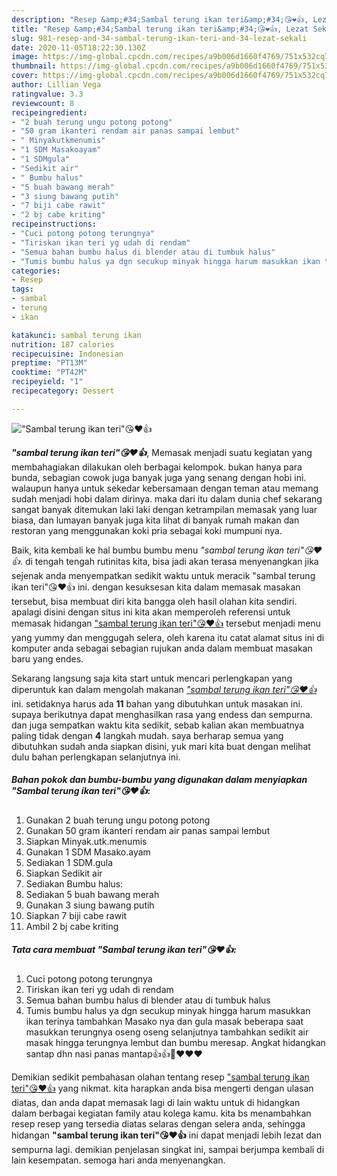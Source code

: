 ```yaml
---
description: "Resep &amp;#34;Sambal terung ikan teri&amp;#34;😘❤️👍, Lezat Sekali"
title: "Resep &amp;#34;Sambal terung ikan teri&amp;#34;😘❤️👍, Lezat Sekali"
slug: 981-resep-and-34-sambal-terung-ikan-teri-and-34-lezat-sekali
date: 2020-11-05T18:22:30.130Z
image: https://img-global.cpcdn.com/recipes/a9b006d1660f4769/751x532cq70/sambal-terung-ikan-teri😘❤️👍-foto-resep-utama.jpg
thumbnail: https://img-global.cpcdn.com/recipes/a9b006d1660f4769/751x532cq70/sambal-terung-ikan-teri😘❤️👍-foto-resep-utama.jpg
cover: https://img-global.cpcdn.com/recipes/a9b006d1660f4769/751x532cq70/sambal-terung-ikan-teri😘❤️👍-foto-resep-utama.jpg
author: Lillian Vega
ratingvalue: 3.3
reviewcount: 8
recipeingredient:
- "2 buah terung ungu potong potong"
- "50 gram ikanteri rendam air panas sampai lembut"
- " Minyakutkmenumis"
- "1 SDM Masakoayam"
- "1 SDMgula"
- "Sedikit air"
- " Bumbu halus"
- "5 buah bawang merah"
- "3 siung bawang putih"
- "7 biji cabe rawit"
- "2 bj cabe kriting"
recipeinstructions:
- "Cuci potong potong terungnya"
- "Tiriskan ikan teri yg udah di rendam"
- "Semua bahan bumbu halus di blender atau di tumbuk halus"
- "Tumis bumbu halus ya dgn secukup minyak hingga harum masukkan ikan terinya tambahkan Masako nya dan gula masak beberapa saat masukkan terungnya oseng oseng selanjutnya tambahkan sedikit air masak hingga terungnya lembut dan bumbu meresap. Angkat hidangkan santap dhn nasi panas mantap👍👍🙏❤️❤️❤️"
categories:
- Resep
tags:
- sambal
- terung
- ikan

katakunci: sambal terung ikan 
nutrition: 187 calories
recipecuisine: Indonesian
preptime: "PT13M"
cooktime: "PT42M"
recipeyield: "1"
recipecategory: Dessert

---
```



![&#34;Sambal terung ikan teri&#34;😘❤️👍](https://img-global.cpcdn.com/recipes/a9b006d1660f4769/751x532cq70/sambal-terung-ikan-teri😘❤️👍-foto-resep-utama.jpg)

<b><i>&#34;sambal terung ikan teri&#34;😘❤️👍</i></b>, Memasak menjadi suatu kegiatan yang membahagiakan dilakukan oleh berbagai kelompok. bukan hanya para bunda, sebagian cowok juga banyak juga yang senang dengan hobi ini. walaupun hanya untuk sekedar kebersamaan dengan teman atau memang sudah menjadi hobi dalam dirinya. maka dari itu dalam dunia chef sekarang sangat banyak ditemukan laki laki dengan ketrampilan memasak yang luar biasa, dan lumayan banyak juga kita lihat di banyak rumah makan dan restoran yang menggunakan koki pria sebagai koki mumpuni nya.



Baik, kita kembali ke hal bumbu bumbu menu <i>&#34;sambal terung ikan teri&#34;😘❤️👍</i>. di tengah tengah rutinitas kita, bisa jadi akan terasa menyenangkan jika sejenak anda menyempatkan sedikit waktu untuk meracik &#34;sambal terung ikan teri&#34;😘❤️👍 ini. dengan kesuksesan kita dalam memasak masakan tersebut, bisa membuat diri kita bangga oleh hasil olahan kita sendiri. apalagi disini dengan situs ini kita akan memperoleh referensi untuk memasak hidangan <u>&#34;sambal terung ikan teri&#34;😘❤️👍</u> tersebut menjadi menu yang yummy dan menggugah selera, oleh karena itu catat alamat situs ini di komputer anda sebagai sebagian rujukan anda dalam membuat masakan baru yang endes.


Sekarang langsung saja kita start untuk mencari perlengkapan yang diperuntuk kan dalam mengolah makanan <u><i>&#34;sambal terung ikan teri&#34;😘❤️👍</i></u> ini. setidaknya harus ada <b>11</b> bahan yang dibutuhkan untuk masakan ini. supaya berikutnya dapat menghasilkan rasa yang endess dan sempurna. dan juga sempatkan waktu kita sedikit, sebab kalian akan membuatnya paling tidak dengan <b>4</b> langkah mudah. saya berharap semua yang dibutuhkan sudah anda siapkan disini, yuk mari kita buat dengan melihat dulu bahan perlengkapan selanjutnya ini.

<!--inarticleads1-->

##### Bahan pokok dan bumbu-bumbu yang digunakan dalam menyiapkan &#34;Sambal terung ikan teri&#34;😘❤️👍:

1. Gunakan 2 buah terung ungu potong potong
1. Gunakan 50 gram ikanteri rendam air panas sampai lembut
1. Siapkan  Minyak.utk.menumis
1. Gunakan 1 SDM Masako.ayam
1. Sediakan 1 SDM.gula
1. Siapkan Sedikit air
1. Sediakan  Bumbu halus:
1. Sediakan 5 buah bawang merah
1. Gunakan 3 siung bawang putih
1. Siapkan 7 biji cabe rawit
1. Ambil 2 bj cabe kriting




<!--inarticleads2-->

##### Tata cara membuat &#34;Sambal terung ikan teri&#34;😘❤️👍:

1. Cuci potong potong terungnya
1. Tiriskan ikan teri yg udah di rendam
1. Semua bahan bumbu halus di blender atau di tumbuk halus
1. Tumis bumbu halus ya dgn secukup minyak hingga harum masukkan ikan terinya tambahkan Masako nya dan gula masak beberapa saat masukkan terungnya oseng oseng selanjutnya tambahkan sedikit air masak hingga terungnya lembut dan bumbu meresap. Angkat hidangkan santap dhn nasi panas mantap👍👍🙏❤️❤️❤️




Demikian sedikit pembahasan olahan tentang resep <u>&#34;sambal terung ikan teri&#34;😘❤️👍</u> yang nikmat. kita harapkan anda bisa mengerti dengan ulasan diatas, dan anda dapat memasak lagi di lain waktu untuk di hidangkan dalam berbagai kegiatan family atau kolega kamu. kita bs menambahkan resep resep yang tersedia diatas selaras dengan selera anda, sehingga hidangan <b>&#34;sambal terung ikan teri&#34;😘❤️👍</b> ini dapat menjadi lebih lezat dan sempurna lagi. demikian penjelasan singkat ini, sampai berjumpa kembali di lain kesempatan. semoga hari anda menyenangkan.
